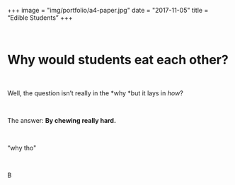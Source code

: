 \+++  image = "img/portfolio/a4-paper.jpg" date = "2017-11-05" title = “Edible
Students” +++

 

Why would students eat each other?
==================================

 

Well, the question isn’t really in the *why *but it lays in *how*?

 

The answer: **By chewing really hard.**

 

“why tho"

 

B
